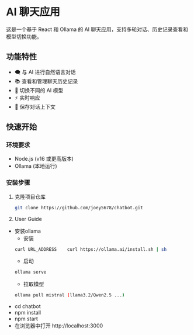 # AI 聊天应用

这是一个基于 React 和 Ollama 的 AI 聊天应用，支持多轮对话、历史记录查看和模型切换功能。

## 功能特性

- 🗨️ 与 AI 进行自然语言对话
- 📚 查看和管理聊天历史记录
- 🔄 切换不同的 AI 模型
- ⚡ 实时响应
- 📝 保存对话上下文

## 快速开始

### 环境要求

- Node.js (v16 或更高版本)
- Ollama (本地运行)

### 安装步骤

1. 克隆项目仓库
    ```bash
    git clone https://github.com/joey5678/chatbot.git
    ```

2. User Guide
- 安装ollama
    - 安装
    ```bash
    curl URL_ADDRESS    curl https://ollama.ai/install.sh | sh
    ```
    - 启动
    ```bash
    ollama serve
    ```
    - 拉取模型
    ```bash
    ollama pull mistral (llama3.2/Qwen2.5 ...)
    ```
- cd chatbot
- npm install
- npm start
- 在浏览器中打开 http://localhost:3000
